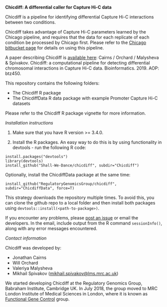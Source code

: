 **Chicdiff: A differential caller for Capture Hi-C data** 

Chicdiff is a pipeline for identifying differential Capture Hi-C interactions between two conditions. 

Chicdiff takes advantage of Capture Hi-C parameters learned by the Chicago pipeline, and requires that the data for each replicate of each condition be processed by Chicago first. Please refer to the [Chicago bitbucket page](http://www.bitbucket.org/chicagoTeam/chicago) for details on using this pipeline.

A paper describing Chicdiff is [available here](https://doi.org/10.1093/bioinformatics/btz450): Cairns / Orchard / Malysheva & Spivakov. Chicdiff: a computational pipeline for detecting differential chromosomal interactions in Capture Hi-C data. Bioinformatics. 2019. AOP: btz450.


This repository contains the following folders:

- The Chicdiff R package     
- The ChicdiffData R data package with example Promoter Capture Hi-C datasets

Please refer to the Chicdiff R package vignette for more information.

*Installation instructions*

1. Make sure that you have R version >= 3.4.0. 

2. Install the R packages. An easy way to do this is by using functionality in devtools - run the following R code:

```{r}
install.packages("devtools")
library(devtools)
install_github("Shall-We-Dance/chicdiff", subdir="Chicdiff")
```

Optionally, install the ChicdiffData package at the same time:

```{r}
install_github("RegulatoryGenomicsGroup/chicdiff", subdir="ChicdiffData", force=T)
```

This strategy downloads the repository multiple times. To avoid this, you can clone the github repo to a local folder and then install both packages using ``devtools::install(<path-to-package>)``.

If you encounter any problems, please [post an issue](https://github.com/RegulatoryGenomicsGroup/chicdiff/issues) or email the developers. In the email, include output from the R command ``sessionInfo()``, along with any error messages encountered.


*Contact information*

Chicdiff was developed by:

- Jonathan Cairns 
- Will Orchard
- Valeriya Malysheva
- Mikhail Spivakov ([mikhail.spivakov@lms.mrc.ac.uk](mailto:mikhail.spivakov@lms.mrc.ac.uk))

We started developing Chicdiff at the Regulatory Genomics Group, Babraham Institute, Cambridge UK. In July 2018, the group moved to MRC London Institute of Medical Sciences in London, where it is known as [Functional Gene Control](http://www.lms.mrc.ac.uk/groups/functional-gene-control) group.
